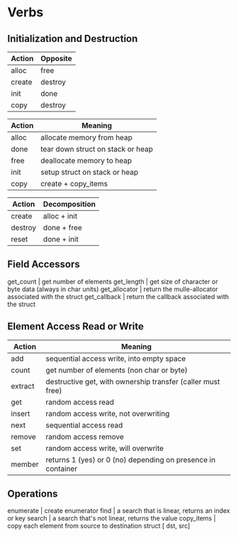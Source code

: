 # Verbs

## Initialization and Destruction

Action | Opposite
-------|----------
alloc  | free     
create | destroy  
init   | done     
copy   | destroy


Action | Meaning
-------|---------------
alloc  | allocate memory from heap
done   | tear down struct on stack or heap
free   | deallocate memory to heap
init   | setup struct on stack or heap
copy   | create + copy_items

Action  | Decomposition
--------|---------------
create  | alloc + init     
destroy | done + free  
reset   | done + init   


## Field Accessors

get_count     | get number of elements
get_length    | get size of character or byte data (always in char units)
get_allocator | return the mulle-allocator associated with the struct
get_callback  | return the callback associated with the struct


## Element Access Read or Write

Action    | Meaning
----------|---------------
add       | sequential access write, into empty space
count     | get number of elements (non char or byte)
extract   | destructive get, with ownership transfer (caller must free)
get       | random access read
insert    | random access write, not overwriting 
next      | sequential access read
remove    | random access remove
set       | random access write, will overwrite 
member    | returns 1 (yes) or 0 (no) depending on presence in container


## Operations

enumerate  | create enumerator
find       | a search that is linear, returns an index or key
search     | a search that's not linear, returns the value
copy_items | copy each element from source to destination struct [ dst, src]
